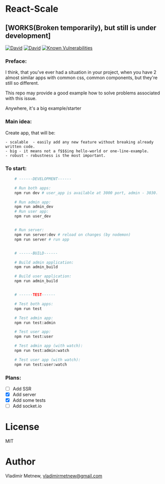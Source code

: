 # React-Scale
## [WORKS(Broken temporarily), but still is under development]
[![David](https://img.shields.io/david/Metnew/react-scale.svg)]()
[![David](https://img.shields.io/david/dev/Metnew/react-scale.svg)]()
[![Known Vulnerabilities](https://snyk.io/test/github/metnew/react-scale/badge.svg)](https://snyk.io/test/github/metnew/react-scale)

### Preface:
I think, that you've ever had a situation in your project, when you have 2 almost similar apps with common css, common components, but they're still so different.

This repo may provide a good example how to solve problems associated with this issue.

Anywhere, it's a big example/starter

### Main idea:
Create app, that will be:

    - scalable  - easily add any new feature without breaking already written code.
    - big - it means not a f$$$ing hello-world or one-line-example.
    - robust - robustness is the most important.

### To start:
```bash
    # ------DEVELOPMENT------

    # Run both apps:
    npm run dev # user_app is available at 3000 port, admin - 3030.

    # Run admin app:
    npm run admin_dev
    # Run user app:
    npm run user_dev


    # Run server:
    npm run server:dev # reload on changes (by nodemon)
    npm run server # run app


    # ------BUILD------

    # Build admin application:
    npm run admin_build

    # Build user application:
    npm run admin_build


    # ------TEST------

    # Test both apps:
    npm run test

    # Test admin app:
    npm run test:admin

    # Test user app:
    npm run test:user

    # Test admin app (with watch):
    npm run test:admin:watch

    # Test user app (with watch):
    npm run test:user:watch
```

### Plans:
- [ ] Add SSR
- [x] Add server
- [x] Add some tests
- [ ] Add socket.io

# License
MIT

# Author
Vladimir Metnew, <vladimirmetnew@gmail.com>    
